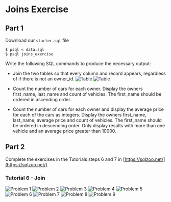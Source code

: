 # Joins Exercise

## Part 1 

Download our `starter.sql` file 

    $ psql < data.sql
    $ psql joins_exercise

Write the following SQL commands to produce the necessary output:

-   Join the two tables so that every column and record appears, regardless of if there is not an  owner_id.
![Table](./sqljoin1a.png)
![Table](./sqljoin1.png)

- Count the number of cars for each owner. Display the owners  first_name,  last_name  and  count  of vehicles. The first_name should be ordered in ascending order. 
- Count the number of cars for each owner and display the average price for each of the cars as integers. Display the owners  first_name,  last_name, average price and count of vehicles. The  first_name  should be ordered in descending order. Only display results with more than one vehicle and an average price greater than 10000. 

## Part 2

Complete the exercises in the Tutorials steps 6 and 7 in  [https://sqlzoo.net/](https://sqlzoo.net/)

### Tutorial 6 - Join
![Problem 1](./SQLZooJoin1.png)
![Problem 2](./SQLZooJoin2.png)
![Problem 3](./SQLZooJoin3)
![Problem 4](./SQLZooJoin4)
![Problem 5](./SQLZooJoin5)
![Problem 6](./SQLZooJoin6)
![Problem 7](./SQLZooJoin7)
![Problem 8](./SQLZooJoin8)
![Problem 9](./SQLZooJoin9)
